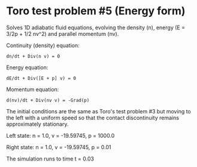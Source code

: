 Toro test problem #5 (Energy form)
==================================

Solves 1D adiabatic fluid equations, evolving the density
(n), energy (E = 3/2p + 1/2 nv^2) and parallel momentum (nv).

Continuity (density) equation:

    dn/dt + Div(n v) = 0

Energy equation:

    dE/dt + Div([E + p] v) = 0

Momentum equation:

    d(nv)/dt + Div(nv v) = -Grad(p)

The initial conditions are the same as Toro's test problem #3
but moving to the left with a uniform speed so that the
contact discontinuity remains approximately stationary.

Left state: n = 1.0, v = -19.59745, p = 1000.0

Right state: n = 1.0, v = -19.59745, p = 0.01

The simulation runs to time t = 0.03
